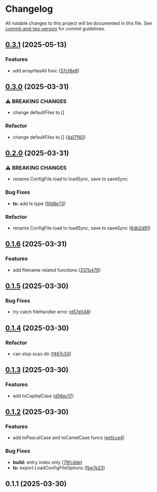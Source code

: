 # Changelog

All notable changes to this project will be documented in this file. See [commit-and-tag-version](https://github.com/absolute-version/commit-and-tag-version) for commit guidelines.

## [0.3.1](https://github.com/isdk/util.js/compare/v0.3.0...v0.3.1) (2025-05-13)


### Features

* add arrayHasAll func ([37cf8e6](https://github.com/isdk/util.js/commit/37cf8e647afe115375188dc281429b45345985c4))

## [0.3.0](https://github.com/isdk/util.js/compare/v0.2.0...v0.3.0) (2025-03-31)


### ⚠ BREAKING CHANGES

* change defaultFiles to []

### Refactor

* change defaultFiles to [] ([4a17f40](https://github.com/isdk/util.js/commit/4a17f40c6487cc8186e888c58b4e6268f4dcb357))

## [0.2.0](https://github.com/isdk/util.js/compare/v0.1.6...v0.2.0) (2025-03-31)


### ⚠ BREAKING CHANGES

* rename ConfigFile.load to loadSync, save to saveSync

### Bug Fixes

* **ts:** add ts type ([5fd8e73](https://github.com/isdk/util.js/commit/5fd8e7366752b418d5a4249534605240c27b04a6))


### Refactor

* rename ConfigFile.load to loadSync, save to saveSync ([6db2d91](https://github.com/isdk/util.js/commit/6db2d9183a0020b4684dd604078788d3db3480e8))

## [0.1.6](https://github.com/isdk/util.js/compare/v0.1.5...v0.1.6) (2025-03-31)


### Features

* add filename related functions ([337b476](https://github.com/isdk/util.js/commit/337b47688186bc271c622eb5b7ca550ac681e127))

## [0.1.5](https://github.com/isdk/util.js/compare/v0.1.4...v0.1.5) (2025-03-30)


### Bug Fixes

* try catch fileHandler error ([d57e048](https://github.com/isdk/util.js/commit/d57e048e4f751b04d987b4327c0ccab1379da1c3))

## [0.1.4](https://github.com/isdk/util.js/compare/v0.1.3...v0.1.4) (2025-03-30)


### Refactor

* can stop scan dir ([f467c50](https://github.com/isdk/util.js/commit/f467c507a8cfd31890519496ac9059c8ad3f8d03))

## [0.1.3](https://github.com/isdk/util.js/compare/v0.1.2...v0.1.3) (2025-03-30)


### Features

* add toCapitalCase ([d56ec17](https://github.com/isdk/util.js/commit/d56ec17a58f2c8d32fa62a973286199a24a5c2c7))

## [0.1.2](https://github.com/isdk/util.js/compare/v0.1.1...v0.1.2) (2025-03-30)


### Features

* add toPascalCase and toCamelCase funcs ([eefcce4](https://github.com/isdk/util.js/commit/eefcce497d9627d64cf0e5994f690e0788d05b3b))


### Bug Fixes

* **build:** entry index only ([79fcdde](https://github.com/isdk/util.js/commit/79fcdde5490ce675c34a8f772113e8a202beea65))
* **ts:** export LoadConfigFileOptions ([fbe7e23](https://github.com/isdk/util.js/commit/fbe7e230d04e41c4322b34f49936efde07dde2a9))

## 0.1.1 (2025-03-30)
